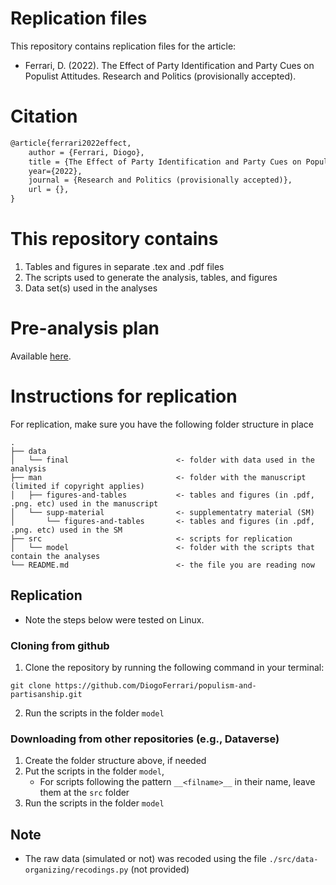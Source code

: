 # Replication files 

This repository contains replication files for the article:

- Ferrari, D. (2022). The Effect of Party Identification and Party Cues on Populist Attitudes. Research and Politics (provisionally accepted).

# Citation

```latex
@article{ferrari2022effect,
    author = {Ferrari, Diogo},
    title = {The Effect of Party Identification and Party Cues on Populist Attitudes},
    year={2022},
    journal = {Research and Politics (provisionally accepted)},
    url = {},
}
```

# This repository contains

1. Tables and figures in separate .tex and .pdf files
2. The scripts used to generate the analysis, tables, and figures
3. Data set(s) used in the analyses

# Pre-analysis plan

Available [here](https://osf.io/79w5k/?view_only=25f37005f7d7418c9c9695e25c53a6c6).

# Instructions for replication

For replication, make sure you have the following folder structure in place
```ascii
.
├── data
│   └── final                        <- folder with data used in the analysis
├── man                              <- folder with the manuscript (limited if copyright applies)
│   ├── figures-and-tables           <- tables and figures (in .pdf, .png. etc) used in the manuscript
│   └── supp-material                <- supplementatry material (SM)
│       └── figures-and-tables       <- tables and figures (in .pdf, .png. etc) used in the SM
├── src                              <- scripts for replication
│   └── model                        <- folder with the scripts that contain the analyses
└── README.md                        <- the file you are reading now
```


## Replication

- Note the steps below were tested on Linux.

### Cloning from github

1. Clone the repository by running the following command in your terminal:
``` shell
git clone https://github.com/DiogoFerrari/populism-and-partisanship.git
```
2. Run the scripts in the folder `model`

### Downloading from other repositories (e.g., Dataverse)

1. Create the folder structure above, if needed
2. Put the scripts in the folder `model`, 
   - For scripts following the pattern `__<filname>__`  in their name, leave them at the `src` folder
3. Run the scripts in the folder `model`


## Note

- The raw data (simulated or not) was recoded using the file `./src/data-organizing/recodings.py` (not provided)


